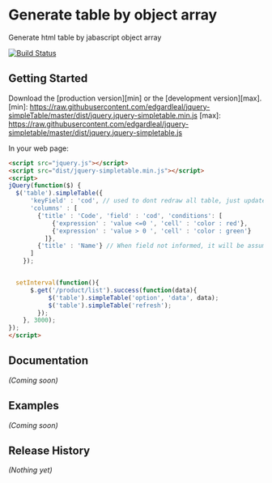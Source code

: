 # Generate table by object array

Generate html table by jabascript object array

[![Build Status](https://travis-ci.org/edgardleal/jquery-simpleTable.svg?branch=master)](https://travis-ci.org/edgardleal/jquery-simpleTable)

## Getting Started

Download the [production version][min] or the [development version][max].
[min]: https://raw.githubusercontent.com/edgardleal/jquery-simpleTable/master/dist/jquery.jquery-simpletable.min.js
[max]: https://raw.githubusercontent.com/edgardleal/jquery-simpletable/master/dist/jquery.jquery-simpletable.js

In your web page:

```html
<script src="jquery.js"></script>
<script src="dist/jquery-simpletable.min.js"></script>
<script>
jQuery(function($) {
  $('table').simpleTable({
      'keyField' : 'cod', // used to dont redraw all table, just update the row with id 
      'columns' : [
        {'title' : 'Code', 'field' : 'cod', 'conditions': [ 
            {'expression' : 'value <=0 ', 'cell' : 'color : red'},
            {'expression' : 'value > 0 ', 'cell' : 'color : green'}
          ]},
        {'title' : 'Name'} // When field not informed, it will be assume 'title' field
      ]
    });


  setInterval(function(){
      $.get('/product/list').success(function(data){
           $('table').simpleTable('option', 'data', data);
           $('table').simpleTable('refresh');
        });
    }, 3000);
});
</script>
```

## Documentation
_(Coming soon)_

## Examples
_(Coming soon)_

## Release History
_(Nothing yet)_
